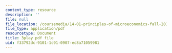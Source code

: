 ```yaml
---
content_type: resource
description: ''
file: null
file_location: /coursemedia/14-01-principles-of-microeconomics-fall-2018/f33792dc91011c910907ec8a71059981_BUnUOv_INyM.pdf
file_type: application/pdf
resourcetype: Document
title: 3play pdf file
uid: f33792dc-9101-1c91-0907-ec8a71059981
---
```


